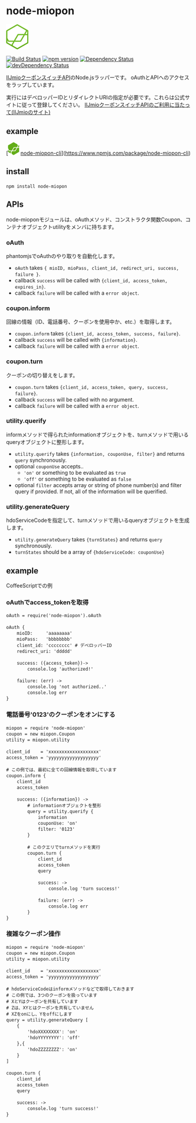 # node-miopon

[<img src="icon/icon.png" width="60" alt="アイコン">](https://www.npmjs.com/package/node-miopon)

[![Build Status](https://travis-ci.org/KamataRyo/node-miopon.svg?branch=master)](https://travis-ci.org/KamataRyo/node-miopon)
[![npm version](https://badge.fury.io/js/node-miopon.svg)](https://badge.fury.io/js/node-miopon)
[![Dependency Status](https://david-dm.org/kamataryo/node-miopon.svg)](https://david-dm.org/kamataryo/node-miopon)
[![devDependency Status](https://david-dm.org/kamataryo/node-miopon/dev-status.svg)](https://david-dm.org/kamataryo/node-miopon#info=devDependencies)

[IIJmioクーポンスイッチAPI](https://www.iijmio.jp/hdd/coupon/mioponapi.jsp)のNode.jsラッパーです。
oAuthとAPIへのアクセスをラップしています。

実行にはデベロッパーIDとリダイレクトURIの指定が必要です。これらは公式サイトに従って登録してください。
[IIJmioクーポンスイッチAPIのご利用に当たって(IIJmioのサイト)](https://www.iijmio.jp/hdd/coupon/mioponapi.jsp#goriyou)

## example
[<img src="https://raw.githubusercontent.com/KamataRyo/node-miopon-cli/master/icon/icon.png" width="30" alt="アイコン">
[node-miopon-cli](https://www.npmjs.com/package/node-miopon-cli)](https://www.npmjs.com/package/node-miopon-cli)

## install
`npm install node-miopon`

## APIs
node-mioponモジュールは、oAuthメソッド、コンストラクタ関数Coupon、コンテナオブジェクトutilityをメンバに持ちます。

### oAuth
phantomjsでoAuthのやり取りを自動化します。
- `oAuth` takes `{ mioID, mioPass, client_id, redirect_uri, success, failure }`.
- callback `success` will be called with `{client_id, access_token, expires_in}`.
- callback `failure`  will be called with a `error object`.

### coupon.inform
回線の情報（ID、電話番号、クーポンを使用中か、etc.）を取得します。
- `coupon.inform` takes `{client_id, access_token, success, failure}`.
- callback `success` will be called with `{information}`.
- callback `failure`  will be called with a `error object`.

### coupon.turn
クーポンの切り替えをします。
- `coupon.turn` takes `{client_id, access_token, query, success, failure}`.
- callback `success` will be called with no argument.
- callback `failure`  will be called with a `error object`.

### utility.querify
informメソッドで得られたinformationオブジェクトを、turnメソッドで用いるqueryオブジェクトに整形します。
- `utility.querify` takes `{information, couponUse, filter}` and returns `query` synchronously.
- optional `couponUse` accepts..
    + `'on'` or something to be evaluated as `true`
    + `'off'` or something to be evaluated as `false`
- optional `filter` accepts array or string of phone number(s) and filter query if provided. If not, all of the information will be querified.

### utility.generateQuery
hdoServiceCodeを指定して、turnメソッドで用いるqueryオブジェクトを生成します。
- `utility.generateQuery` takes `{turnStates}` and returns `query` synchronously.
- `turnStates` should be a array of `{hdoServiceCode: couponUse}`



## example
CoffeeScriptでの例

### oAuthでaccess_tokenを取得
    oAuth = require('node-miopon').oAuth

    oAuth {
        mioID:     'aaaaaaaa'
        mioPass:   'bbbbbbbb'
        client_id: 'cccccccc' # デベロッパーID
        redirect_uri: 'ddddd'

        success: ({access_token})->
            console.log 'authorized!'

        failure: (err) ->
            console.log 'not authorized..'
            console.log err
    }


### 電話番号'0123'のクーポンをオンにする
    miopon = require 'node-miopon'
    coupon = new miopon.Coupon
    utility = miopon.utility

    client_id    = 'xxxxxxxxxxxxxxxxxxx'
    access_token = 'yyyyyyyyyyyyyyyyyyy'

    # この例では、最初に全ての回線情報を取得しています
    coupon.inform {
        client_id
        access_token

        success: ({information}) ->
            # informationオブジェクトを整形
            query = utility.querify {
                information
                couponUse: 'on'
                filter: '0123'
            }

            # このクエリでturnメソッドを実行
            coupon.turn {
                client_id
                access_token
                query

                success: ->
                    console.log 'turn success!'

                failure: (err) ->
                    console.log err
            }
    }

### 複雑なクーポン操作
    miopon = require 'node-miopon'
    coupon = new miopon.Coupon
    utility = miopon.utility

    client_id    = 'xxxxxxxxxxxxxxxxxxx'
    access_token = 'yyyyyyyyyyyyyyyyyyy'

    # hdoServiceCodeはinformメソッドなどで取得しておきます
    # この例では、3つのクーポンを扱っています
    # XとYはクーポンを共有しています
    # Zは、XYとはクーポンを共有していません
    # XZをonにし、Yをoffにします
    query = utility.generateQuery [
        {
            'hdoXXXXXXXX': 'on'
            'hdoYYYYYYYY': 'off'
        },{
            'hdoZZZZZZZZ': 'on'
        }
    ]

    coupon.turn {
        client_id
        access_token
        query

        success: ->
            console.log 'turn success!'
    }
